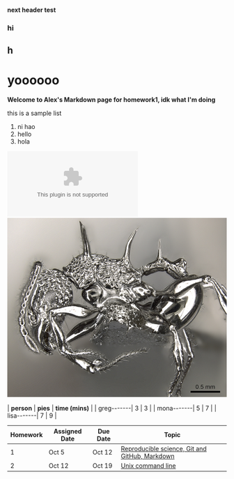 #### next header test
### hi
## h
# yoooooo

**Welcome to Alex's Markdown page for homework1, idk what I'm doing**

this is a sample list
1. ni hao
2. hello
3. hola

![test link](google.com)
![some species](images/acanthomyrmex_ferox.jpg)

| **person** | **pies**   |  **time (mins)** | 
| greg-------| 3          | 3                |
| mona-------| 5          | 7                | 
| lisa-------| 7          | 9                | 

| Homework | Assigned Date | Due Date | Topic                                                                  |
| -------- | ------------- | -------- | ---------------------------------------------------------------------- |
| 1        | Oct 5         | Oct 12   | [Reproducible science, Git and GitHub, Markdown](homeworks/homework01) |
| 2        | Oct 12        | Oct 19   | [Unix command line](homeworks/homework02)                              |